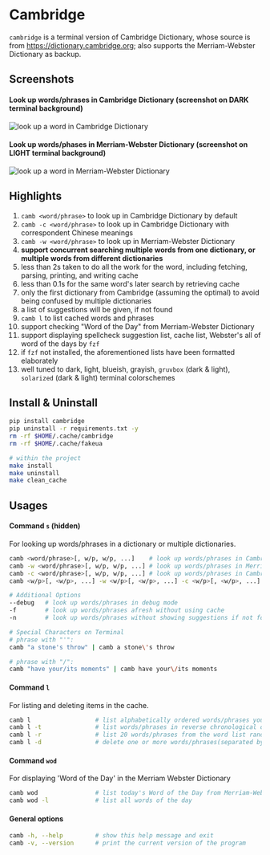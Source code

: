 # Cambridge
`cambridge` is a terminal version of Cambridge Dictionary, whose source is from https://dictionary.cambridge.org; also supports the Merriam-Webster Dictionary as backup.

## Screenshots
#### Look up words/phrases in Cambridge Dictionary (screenshot on DARK terminal background)
![look up a word in Cambridge Dictionary](/screenshots/cambridge.png)

#### Look up words/phases in Merriam-Webster Dictionary (screenshot on LIGHT terminal background)
![look up a word in Merriam-Webster Dictionary](/screenshots/webster.png)

## Highlights
1. `camb <word/phrase>` to look up in Cambridge Dictionary by default
2. `camb -c <word/phrase>` to look up in Cambridge Dictionary with correspondent Chinese meanings
3. `camb -w <word/phrase>` to look up in Merriam-Webster Dictionary
4. **support concurrent searching multiple words from one dictionary, or multiple words from different dictionaries**
5. less than 2s taken to do all the work for the word, including fetching, parsing, printing, and writing cache
6. less than 0.1s for the same word's later search by retrieving cache
7. only the first dictionary from Cambridge (assuming the optimal) to avoid being confused by multiple dictionaries
8. a list of suggestions will be given, if not found
9. `camb l` to list cached words and phrases
10. support checking "Word of the Day" from Merriam-Webster Dictionary
11. support displaying spellcheck suggestion list, cache list, Webster's all of word of the days by `fzf`
12. if `fzf` not installed, the aforementioned lists have been formatted elaborately
13. well tuned to dark, light, blueish, grayish, `gruvbox` (dark & light), `solarized` (dark & light) terminal colorschemes

## Install & Uninstall
```bash
pip install cambridge
pip uninstall -r requirements.txt -y
rm -rf $HOME/.cache/cambridge
rm -rf $HOME/.cache/fakeua

# within the project
make install
make uninstall
make clean_cache
```

## Usages
#### Command `s` (hidden)
For looking up words/phrases in a dictionary or multiple dictionaries.
```bash
camb <word/phrase>[, w/p, w/p, ...]    # look up words/phrases in Cambridge Dictionary
camb -w <word/phrase>[, w/p, w/p, ...] # look up words/phrases in Merriam-Webster Dictionary
camb -c <word/phrase>[, w/p, w/p, ...] # look up words/phrases in Cambridge with Chinese translation
camb <w/p>[, <w/p>, ...] -w <w/p>[, <w/p>, ...] -c <w/p>[, <w/p>, ...] # look up words/phrases from multiple dictionaries all at once

# Additional Options
--debug   # look up words/phrases in debug mode
-f        # look up words/phrases afresh without using cache
-n        # look up words/phrases without showing suggestions if not found

# Special Characters on Terminal
# phrase with "'":
camb "a stone's throw" | camb a stone\'s throw

# phrase with "/":
camb "have your/its moments" | camb have your\/its moments
```

#### Command `l`
For listing and deleting items in the cache.
```bash
camb l                  # list alphabetically ordered words/phrases you've found before
camb l -t               # list words/phrases in reverse chronological order
camb l -r               # list 20 words/phrases from the word list randomly
camb l -d               # delete one or more words/phrases(separated by ", ") from the list
```

#### Command `wod`
For displaying 'Word of the Day' in the Merriam Webster Dictionary
```bash
camb wod                # list today's Word of the Day from Merriam-Webster Dictionary
camb wod -l             # list all words of the day
```

#### General options
```bash
camb -h, --help         # show this help message and exit
camb -v, --version      # print the current version of the program
```

